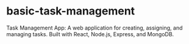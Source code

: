 # basic-task-management
Task Management App: A  web application for creating, assigning, and managing tasks. Built with React, Node.js, Express, and MongoDB. 
